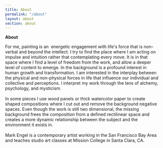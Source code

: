 ```yaml
---
title: About
permalink: "/about"
layout: about
section: about
---
```


**About**

For me, painting is an&nbsp; energetic engagement with life's force that is non-verbal and beyond the intellect. I try to find the place where I am acting on impulse and intuition rather that contemplating every move. It is in that space where I find a level of freedom from the work, and allow a deeper level of content to emerge. In the background is a profound interest in human growth and transformation. I am interested in the interplay between the physical and non-physical forces in life that influence our individual and collective and perceptions. I interpret my work through the lens of alchemy, psychology, and mysticism.<br><br>In some pieces I use wood panels or thick watercolor paper to create shaped compositions where I cut out and remove the background negative spaces. Even though the work is still two dimensional, the missing background frees the composition from a defined rectilinear space and creates a more dynamic relationship between the subject and the environment it exists in.<br><br>Mark Engel is a contemporary artist working in the San Francisco Bay Area and teaches studio art classes at Mission College in Santa Clara, CA.&nbsp;

&nbsp;

<br><br>&nbsp;
